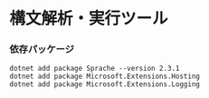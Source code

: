 
# 構文解析・実行ツール

### 依存パッケージ

```
dotnet add package Sprache --version 2.3.1
dotnet add package Microsoft.Extensions.Hosting
dotnet add package Microsoft.Extensions.Logging
```

